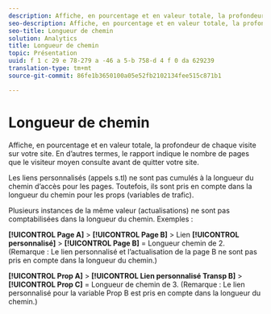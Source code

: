 ```yaml
---
description: Affiche, en pourcentage et en valeur totale, la profondeur de chaque visite sur votre site. En d’autres termes, le rapport indique le nombre de pages que le visiteur moyen consulte avant de quitter votre site.
seo-description: Affiche, en pourcentage et en valeur totale, la profondeur de chaque visite sur votre site. En d’autres termes, le rapport indique le nombre de pages que le visiteur moyen consulte avant de quitter votre site.
seo-title: Longueur de chemin
solution: Analytics
title: Longueur de chemin
topic: Présentation
uuid: f 1 c 29 e 78-279 a -46 a 5-b 758-d 4 f 0 da 629239
translation-type: tm+mt
source-git-commit: 86fe1b3650100a05e52fb2102134fee515c871b1

---
```



# Longueur de chemin

Affiche, en pourcentage et en valeur totale, la profondeur de chaque visite sur votre site. En d’autres termes, le rapport indique le nombre de pages que le visiteur moyen consulte avant de quitter votre site.

Les liens personnalisés (appels s.tl) ne sont pas cumulés à la longueur du chemin d’accès pour les pages. Toutefois, ils sont pris en compte dans la longueur du chemin pour les props (variables de trafic).

Plusieurs instances de la même valeur (actualisations) ne sont pas comptabilisées dans la longueur du chemin. Exemples :

**[!UICONTROL Page A]** &gt; **[!UICONTROL Page B]** &gt; Lien **[!UICONTROL personnalisé]** &gt; **[!UICONTROL Page B]** = Longueur chemin de 2. (Remarque : Le lien personnalisé et l’actualisation de la page B ne sont pas pris en compte dans la longueur du chemin.)

**[!UICONTROL Prop A]** &gt; **[!UICONTROL Lien personnalisé Transp B]** &gt; **[!UICONTROL Prop C]** = Longueur de chemin de 3. (Remarque : Le lien personnalisé pour la variable Prop B est pris en compte dans la longueur du chemin.)
